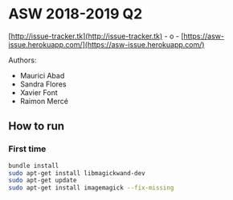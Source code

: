 # ASW 2018-2019 Q2

[http://issue-tracker.tk](http://issue-tracker.tk) - o - [https://asw-issue.herokuapp.com/](https://asw-issue.herokuapp.com/)

Authors:
- Maurici Abad
- Sandra Flores
- Xavier Font
- Raimon Mercé

## How to run

### First time

```bash
bundle install
sudo apt-get install libmagickwand-dev
sudo apt-get update
sudo apt-get install imagemagick --fix-missing
```